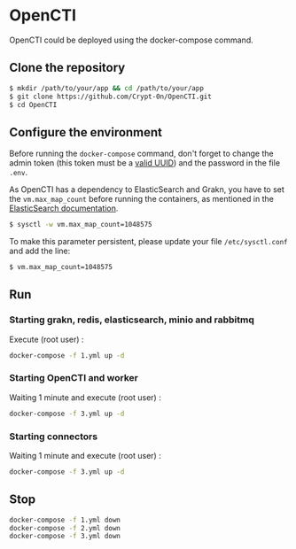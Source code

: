 # OpenCTI

OpenCTI could be deployed using the docker-compose command.

## Clone the repository

```bash
$ mkdir /path/to/your/app && cd /path/to/your/app
$ git clone https://github.com/Crypt-0n/OpenCTI.git
$ cd OpenCTI
```

## Configure the environment

Before running the `docker-compose` command, don't forget to change the admin token (this token must be a [valid UUID](https://www.uuidgenerator.net/)) and the password in the file `.env`.

As OpenCTI has a dependency to ElasticSearch and Grakn, you have to set the `vm.max_map_count` before running the containers, as mentioned in the [ElasticSearch documentation](https://www.elastic.co/guide/en/elasticsearch/reference/current/docker.html#docker-cli-run-prod-mode).

```bash
$ sysctl -w vm.max_map_count=1048575
```

To make this parameter persistent, please update your file `/etc/sysctl.conf` and add the line:
```bash
$ vm.max_map_count=1048575
```

## Run

### Starting grakn, redis, elasticsearch, minio and rabbitmq

Execute (root user) :
```bash
docker-compose -f 1.yml up -d
```

### Starting OpenCTI and worker

Waiting 1 minute and execute (root user) :
```bash
docker-compose -f 3.yml up -d
```

### Starting connectors

Waiting 1 minute and execute (root user) :
```bash
docker-compose -f 3.yml up -d
```

## Stop

```bash
docker-compose -f 1.yml down
docker-compose -f 2.yml down
docker-compose -f 3.yml down
```
